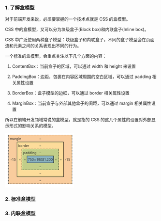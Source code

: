 ### 1. 了解盒模型

对于前端开发来说，必须要掌握的一个技术点就是 CSS 的盒模型。

CSS 中的盒模型，又可以分为块级盒子(Block box)和内联盒子(Inline box)。

CSS 中广泛使用两种盒子模型：块级盒子和内联盒子，不同的盒子模型会在页面流和元素之间的关系表现出不同的行为。

一个标准的盒模型，会重点关注以下几个方面的内容：

1. ContentBox：当前盒子的区域，可以通过 width 和 height 来设置

2. PaddingBox：边距，包裹在内容区域周围的空白区域，可以通过 padding 相关属性设置

3. BorderBox：盒子模型的边框，可以通过 border 相关属性设置

4. MarginBox：当前盒子与外部其他盒子的间距，可以通过 margin 相关属性设置

所以在前端开发领域常说的盒模型，就是指的 CSS 的这几个属性的设置对外部显示形式的影响关系的模型。

![CSS盒模型](./images/i1.png)



### 2. 标准盒模型



### 3. 内联盒模型
